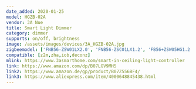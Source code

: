 ```yaml
---
date_added: 2020-01-25
model: HGZB-02A
vendor: 3A Nue
title: Smart Light Dimmer
category: dimmer
supports: on/off, brightness
image: /assets/images/devices/3A_HGZB-02A.jpg
zigbeemodel: ['FNB56-ZSW01LX2.0', 'FNB56-ZSC01LX1.2', 'FB56+ZSW05HG1.2', 'FB56+ZSC04HG1.0', 'LXN56-DS27LX1.3']
compatible: [z2m,zha,iob,deconz]
mlink: https://www.3asmarthome.com/smart-in-ceiling-light-controller
link: https://www.amazon.com/dp/B07LGV9MH5
link2: https://www.amazon.de/gp/product/B07Z556BF4/
link3: https://www.aliexpress.com/item/4000648845438.html
---
```

